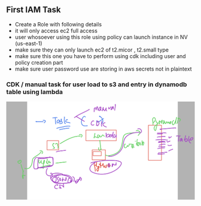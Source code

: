 ## First IAM  Task 

- Create a Role with following details
- it will only access ec2 full access 
- user whosoever using this role using policy can launch instance in NV (us-east-1)
- make sure they can only launch ec2 of t2.micor , t2.small type 
- make sure this one you have to perform using cdk including user and policy creation part
- make sure user password use are storing in aws secrets not in plaintext

### CDK / manual task for user load to s3 and entry in dynamodb table using lambda 

<img src="task11.png">

